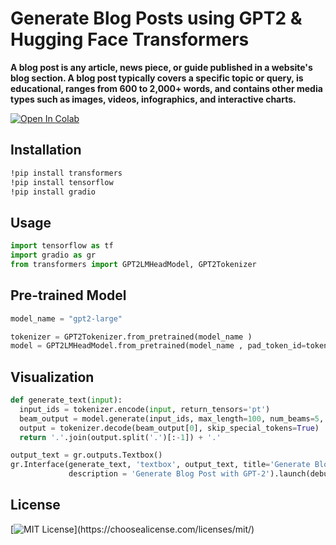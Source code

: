 # Generate Blog Posts using GPT2 & Hugging Face Transformers

**A blog post is any article, news piece, or guide published in a website's blog section. A blog post typically covers a specific topic or query, is educational, ranges from 600 to 2,000+ words, and contains other media types such as images, videos, infographics, and interactive charts.**

[![Open In Colab](https://colab.research.google.com/assets/colab-badge.svg)](https://colab.research.google.com/github/Mahmudul-Hasan-Shakill/Transformers_Model/tree/main/Generate%20Blog%20Post)

## Installation

```bash
!pip install transformers
!pip install tensorflow
!pip install gradio
```

## Usage

```python
import tensorflow as tf
import gradio as gr
from transformers import GPT2LMHeadModel, GPT2Tokenizer
```

## Pre-trained Model 

```python
model_name = "gpt2-large"

tokenizer = GPT2Tokenizer.from_pretrained(model_name )
model = GPT2LMHeadModel.from_pretrained(model_name , pad_token_id=tokenizer.eos_token_id)
```

## Visualization

```python
def generate_text(input):
  input_ids = tokenizer.encode(input, return_tensors='pt')
  beam_output = model.generate(input_ids, max_length=100, num_beams=5, no_repeat_ngram_size=2, early_stopping=True)
  output = tokenizer.decode(beam_output[0], skip_special_tokens=True)
  return '.'.join(output.split('.')[:-1]) + '.'
```

```python
output_text = gr.outputs.Textbox()
gr.Interface(generate_text, 'textbox', output_text, title='Generate Blog Post',
             description = 'Generate Blog Post with GPT-2').launch(debug=True)
```
## License
[![MIT License](https://img.shields.io/apm/l/atomic-design-ui.svg?)](https://choosealicense.com/licenses/mit/)
